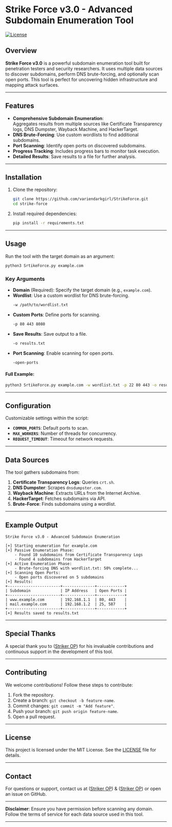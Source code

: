 # Strike Force v3.0 - Advanced Subdomain Enumeration Tool  

[![License](https://img.shields.io/badge/License-MIT-blue.svg)](https://opensource.org/licenses/MIT)  

## Overview  

**Strike Force v3.0** is a powerful subdomain enumeration tool built for penetration testers and security researchers. It uses multiple data sources to discover subdomains, perform DNS brute-forcing, and optionally scan open ports. This tool is perfect for uncovering hidden infrastructure and mapping attack surfaces.  

---  

## Features  

- **Comprehensive Subdomain Enumeration**:  
  Aggregates results from multiple sources like Certificate Transparency logs, DNS Dumpster, Wayback Machine, and HackerTarget.  
- **DNS Brute-Forcing**: Use custom wordlists to find additional subdomains.  
- **Port Scanning**: Identify open ports on discovered subdomains.  
- **Progress Tracking**: Includes progress bars to monitor task execution.  
- **Detailed Results**: Save results to a file for further analysis.  

---  

## Installation  

1. Clone the repository:  
   ```bash  
   git clone https://github.com/variendarkgirl/StrikeForce.git  
   cd strike-force  
   ```  

2. Install required dependencies:  
   ```bash  
   pip install -r requirements.txt  
   ```  

---  

## Usage  

Run the tool with the target domain as an argument:  

```bash  
python3 SrtikeForce.py example.com  
```  

### Key Arguments  

- **Domain** (Required): Specify the target domain (e.g., `example.com`).  
- **Wordlist**: Use a custom wordlist for DNS brute-forcing.  
  ```bash  
  -w /path/to/wordlist.txt  
  ```  
- **Custom Ports**: Define ports for scanning.  
  ```bash  
  -p 80 443 8080  
  ```  
- **Save Results**: Save output to a file.  
  ```bash  
  -o results.txt  
  ```  
- **Port Scanning**: Enable scanning for open ports.  
  ```bash  
  -open-ports  
  ```  

#### Full Example:  
```bash  
python3 SrtikeForce.py example.com -w wordlist.txt -p 22 80 443 -o results.txt -open-ports  
```  

---  

## Configuration  

Customizable settings within the script:  
- **`COMMON_PORTS`**: Default ports to scan.  
- **`MAX_WORKERS`**: Number of threads for concurrency.  
- **`REQUEST_TIMEOUT`**: Timeout for network requests.  

---  

## Data Sources  

The tool gathers subdomains from:  
1. **Certificate Transparency Logs**: Queries `crt.sh`.  
2. **DNS Dumpster**: Scrapes `dnsdumpster.com`.  
3. **Wayback Machine**: Extracts URLs from the Internet Archive.  
4. **HackerTarget**: Fetches subdomains via API.  
5. **Brute-Force**: Finds subdomains using a wordlist.  

---  

## Example Output  

```plaintext  
Strike Force v3.0 - Advanced Subdomain Enumeration  

[+] Starting enumeration for example.com  
[+] Passive Enumeration Phase:  
    - Found 10 subdomains from Certificate Transparency Logs  
    - Found 4 subdomains from HackerTarget  
[+] Active Enumeration Phase:  
    - Brute-forcing DNS with wordlist.txt: 50% complete...  
[+] Scanning Open Ports:  
    - Open ports discovered on 5 subdomains  
[+] Results:  
+-----------------------+--------------+------------+  
| Subdomain             | IP Address   | Open Ports |  
+-----------------------+--------------+------------+  
| www.example.com       | 192.168.1.1  | 80, 443    |  
| mail.example.com      | 192.168.1.2  | 25, 587    |  
+-----------------------+--------------+------------+  
[+] Results saved to results.txt  
```  

---  

## Special Thanks  

A special thank you to ([Striker OP](https://github.com/str1k3r0p)) for his invaluable contributions and continuous support in the development of this tool.

---  
## Contributing  

We welcome contributions! Follow these steps to contribute:  
1. Fork the repository.  
2. Create a branch: `git checkout -b feature-name`.  
3. Commit changes: `git commit -m "Add feature"`.  
4. Push your branch: `git push origin feature-name`.  
5. Open a pull request.  

---  

## License  

This project is licensed under the MIT License. See the [LICENSE](LICENSE) file for details.  

---  

## Contact  

For questions or support, contact us at ([Striker OP](https://github.com/variendarkgirl)) & ([Striker OP](https://github.com/str1k3r0p)) or open an issue on GitHub.  

---  

**Disclaimer**: Ensure you have permission before scanning any domain. Follow the terms of service for each data source used in this tool.  

---
